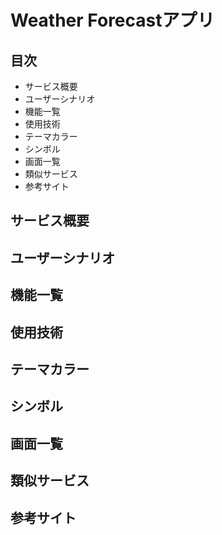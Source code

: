 # Weather Forecastアプリ

## 目次
* サービス概要
* ユーザーシナリオ
* 機能一覧
* 使用技術
* テーマカラー
* シンボル
* 画面一覧
* 類似サービス
* 参考サイト

## サービス概要

## ユーザーシナリオ

## 機能一覧

## 使用技術

## テーマカラー

## シンボル

## 画面一覧

## 類似サービス

## 参考サイト
